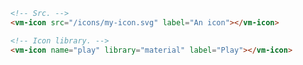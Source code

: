```html title="example.html"
<!-- Src. -->
<vm-icon src="/icons/my-icon.svg" label="An icon"></vm-icon>

<!-- Icon library. -->
<vm-icon name="play" library="material" label="Play"></vm-icon>
```
